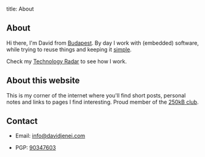 title: About

About
-----

Hi there, I'm David from [Budapest]. By day I work with (embedded)
software, while trying to reuse things and keeping it [simple].

Check my [Technology Radar] to see how I work.

About this website
------------------

This is my corner of the internet where you'll find short posts,
personal notes and links to pages I find interesting. Proud member of
the [250kB club].

Contact
-------

* Email: [<info@davidjenei.com>]
* PGP: [90347603]

  [About]: #about
  [About this website]: #about-this-website
  [Contact]: #contact
  [Budapest]: https://en.wikipedia.org/wiki/Budapest
  [simple]: http://www.catb.org/~esr/writings/taoup/html/ch01s07.html
  [Technology Radar]: ./radar.html
  [250kB club]: https://250kb.club/davidjenei-com/
  [<info@davidjenei.com>]: mailto:info@davidjenei.com
  [90347603]: http://pgp.mit.edu/pks/lookup?op=get&search=0x26C53F3E90347603
